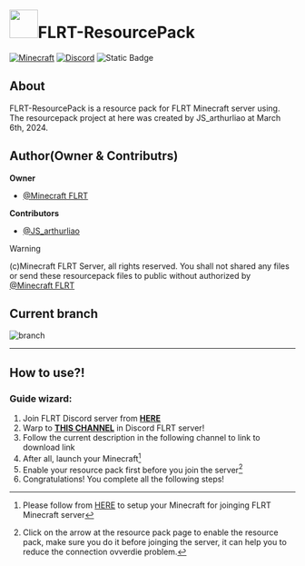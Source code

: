 # <img src="temporary/emojis/FLRT.png" width="50" height="50"/>FLRT-ResourcePack
[![Minecraft](temporary/emojis/Minecraft.png)](https://www.minecraft.net) [![Discord](temporary/emojis/Discord.png)](https://discord.com/invite/vZGpr4WTBy)
![Static Badge](https://img.shields.io/badge/Discord_vZGpr4WTBy-Discord_logo?style=for-the-badge&logo=discord&logoColor=%23738ADB&labelColor=%23555555&color=%23dcdcdc&link=https%3A%2F%2Fiscord.gg%2FvZGpr4WTBy)

## About
FLRT-ResourcePack is a resource pack for FLRT Minecraft server using.
The resourcepack project at here was created by JS_arthurliao at March 6th, 2024.

## Author(Owner  & Contributrs)
**Owner**
* [@Minecraft FLRT](https://github.com/MC-FLRT)

**Contributors**
* [@JS_arthurliao](https://github.com/JSarthurliao)

> [!WARNING]
> (c)Minecraft FLRT Server, all rights reserved.
> You shall not shared any files or send these resourcepack files to public without authorized by [@Minecraft FLRT](https://github.com/MC-FLRT)

## Current branch
![branch](https://img.shields.io/badge/Branch-master-EFB032.svg)
___
## How to use?!
### Guide wizard:
1. Join FLRT Discord server from [**HERE**](https://discord.com/invite/vZGpr4WTBy)
2. Warp to [**THIS CHANNEL**](https://discord.com/channels/1059729297365008404/1125442238734930071) in Discord FLRT server!
3. Follow the current description in the following channel to link to download link
4. After all, launch your Minecraft[^1]
5. Enable your resource pack first before you join the server[^2]
6. Congratulations! You complete all the following steps!

[^1]:  Please follow from [HERE](https://discord.com/channels/1059729297365008404/1125442391034306652) to setup your Minecraft for joinging FLRT Minecraft server  
[^2]: Click on the arrow at the resource pack page to enable the resource pack, make sure you do it before joinging the server, it can help you to reduce the connection ovverdie problem.
